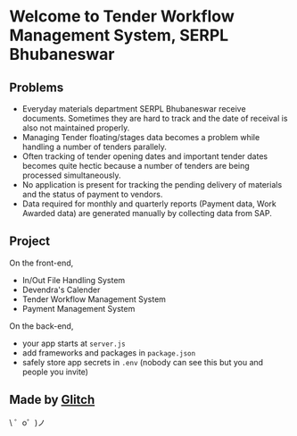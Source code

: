 Welcome to Tender Workflow Management System, SERPL Bhubaneswar
========================================================

Problems
------------

- Everyday materials department SERPL Bhubaneswar receive documents. Sometimes they are hard to track and the date of receival is also not maintained properly.
- Managing Tender floating/stages data becomes a problem while handling a number of tenders parallely.
- Often tracking of tender opening dates and important tender dates becomes quite hectic because a number of tenders are being processed simultaneously.
- No application is present for tracking the pending delivery of materials and the status of payment to vendors. 
- Data required for monthly and quarterly reports (Payment data, Work Awarded data) are generated manually by collecting data from SAP.

Project
------------

On the front-end,
- In/Out File Handling System
- Devendra's Calender
- Tender Workflow Management System
- Payment Management System

On the back-end,
- your app starts at `server.js`
- add frameworks and packages in `package.json`
- safely store app secrets in `.env` (nobody can see this but you and people you invite)


Made by [Glitch](https://glitch.com/)
-------------------

\ ゜o゜)ノ
